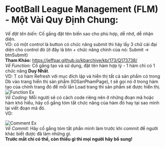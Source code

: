 # FootBall League Management (FLM) - Một Vài Quy Định Chung:  
*Về đặt tên biến:* Cố gắng đặt tên biến sao cho phù hợp, dễ nhớ, dễ nhận diện.  
VD: có một control là button có chức năng submit thì hãy lấy 3 chữ cái đại diện cho control đó (ở đây là btn + chức năng chính của nó: Submit -> btnSubmit)  
**Tham Khảo:** https://jeffpar.github.io/kbarchive/kb/173/Q173738/  
*Về Function:* Cố gắng tạo và sử dụng, đặt tên hàm hợp lý - 1 hàm chỉ có 1 chức năng **Duy Nhất**.  
VD: T có hàm Refresh với mục đích lặp và hiển thị tất cả sản phẩm có trong Db vào trang hiển thị sản phẩm (IOSanPhamPage), t sẽ gọi nó ở trong hàm tạo của chính trang đó để mỗi lần Load trang thì sản phẩm sẽ được hiển thị.  
![Function Ex](https://scontent.fsgn3-1.fna.fbcdn.net/v/t1.15752-9/344286794_619062926927706_3916550567693290699_n.png?_nc_cat=111&ccb=1-7&_nc_sid=ae9488&_nc_ohc=zv048E0BRwQAX_GhmpX&_nc_ht=scontent.fsgn3-1.fna&oh=03_AdTw4EefPBUP3XYqnoFWMdB0Za5sL1-7BL0iUwlcF4Sabw&oe=647D525C)  
*Về Coding:* Mỗi người sẽ có cách code riêng nên ở những đoạn mã hoặc hàm khó hiểu, hãy cố gắng tóm tắt chức năng của hàm đó hay tại sao mình lại viết đoạn mã đó.  
VD: 

![Comment Ex](https://scontent.fsgn4-1.fna.fbcdn.net/v/t1.15752-9/344587685_665530082050625_6230696390254721129_n.png?_nc_cat=103&ccb=1-7&_nc_sid=ae9488&_nc_ohc=QntNnAc7RVgAX_HfGW7&_nc_ht=scontent.fsgn4-1.fna&oh=03_AdSi7rxY7VgXhs1FjF2GNFgJi0X5QBejWiss1wRtMCHyfA&oe=647D5D76)  
*Về Commit:* Hãy cố gắng tóm tắt phần mình làm trước khi commit để người khác biết được đã làm những gì.  
**Trước mắt chỉ có thế, còn thiếu gì thì mọi người hãy bổ sung!**
